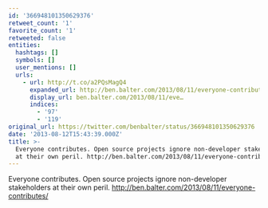 ```yaml
---
id: '366948101350629376'
retweet_count: '1'
favorite_count: '1'
retweeted: false
entities:
  hashtags: []
  symbols: []
  user_mentions: []
  urls:
    - url: http://t.co/a2PQsMagQ4
      expanded_url: http://ben.balter.com/2013/08/11/everyone-contributes/
      display_url: ben.balter.com/2013/08/11/eve…
      indices:
        - '97'
        - '119'
original_url: https://twitter.com/benbalter/status/366948101350629376
date: '2013-08-12T15:43:39.000Z'
title: >-
  Everyone contributes. Open source projects ignore non-developer stakeholders
  at their own peril. http://ben.balter.com/2013/08/11/everyone-contributes/
---
```


Everyone contributes. Open source projects ignore non-developer stakeholders at their own peril. http://ben.balter.com/2013/08/11/everyone-contributes/